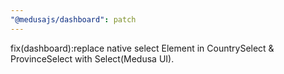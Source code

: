 ```yaml
---
"@medusajs/dashboard": patch
---
```


fix(dashboard):replace native select Element in CountrySelect & ProvinceSelect with Select(Medusa UI).
